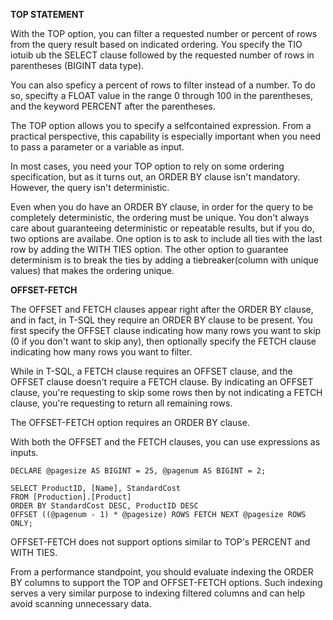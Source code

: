 **TOP STATEMENT**

With the TOP option, you can filter a requested number or percent of rows from the query result based on indicated ordering.
You specify the TIO iotuib ub the SELECT clause followed by the requested number of rows in parentheses (BIGINT data type).

You can also speficy a percent of rows to filter instead of a number.
To do so, specifty a FLOAT value in the range 0 through 100 in the parentheses, and the keyword PERCENT after the parentheses.

The TOP option allows you to specify a selfcontained expression.
From a practical perspective, this capability is especially important when you need to pass a parameter or a variable as input.

In most cases, you need your TOP option to rely on some ordering specification, but as it turns out, an ORDER BY clause isn't mandatory.
However, the query isn't deterministic.

Even when you do have an ORDER BY clause, in order for the query to be completely deterministic, the ordering must be unique.
You don't always care about guaranteeing deterministic or repeatable results, but if you do, two options are availabe.
One option is to ask to include all ties with the last row by adding the WITH TIES option.
The other option to guarantee determinism is to break the ties by adding a tiebreaker(column with unique values) that makes the ordering unique.

**OFFSET-FETCH**

The OFFSET and FETCH clauses appear right after the ORDER BY clause, and in fact, in T-SQL they require an ORDER BY clause to be present.
You first specify the OFFSET clause indicating how many rows you want to skip (0 if you don't want to skip any), then optionally specify the FETCH clause indicating how many rows you want to filter.

While in T-SQL, a FETCH clause requires an OFFSET clause, and the OFFSET clause doesn't require a FETCH clause.
By indicating an OFFSET clause, you're requesting to skip some rows then by not indicating a FETCH clause, you're requesting to return all remaining rows.

The OFFSET-FETCH option requires an ORDER BY clause.

With both the OFFSET and the FETCH clauses, you can use expressions as inputs.

```T-SQL
DECLARE @pagesize AS BIGINT = 25, @pagenum AS BIGINT = 2;

SELECT ProductID, [Name], StandardCost
FROM [Production].[Product]
ORDER BY StandardCost DESC, ProductID DESC
OFFSET ((@pagenum - 1) * @pagesize) ROWS FETCH NEXT @pagesize ROWS ONLY;
```

OFFSET-FETCH does not support options similar to TOP's PERCENT and WITH TIES.

From a performance standpoint, you should evaluate indexing the ORDER BY columns to support the TOP and OFFSET-FETCH options.
Such indexing serves a very similar purpose to indexing filtered columns and can help avoid scanning unnecessary data.
